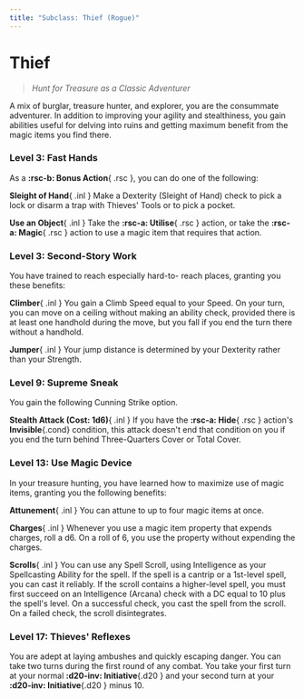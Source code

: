 ```yaml
---
title: "Subclass: Thief (Rogue)"
---
```


<p style="display:none">
Hunt for Treasure as a Classic Adventurer
</p>

# Thief

> *Hunt for Treasure as a Classic Adventurer*

A mix of burglar, treasure hunter, and explorer, you are the consummate adventurer. In addition to improving your agility and stealthiness, you gain abilities useful for delving into ruins and getting maximum benefit from the magic items you find there.

### Level 3: Fast Hands

As a **:rsc-b: Bonus Action**{ .rsc }, you can do one of the following:

**Sleight of Hand**{ .inl } Make a Dexterity (Sleight of Hand) check to pick a lock or disarm a trap with Thieves' Tools or to pick a pocket.

**Use an Object**{ .inl } Take the **:rsc-a: Utilise**{ .rsc } action, or take the **:rsc-a: Magic**{ .rsc } action to use a magic item that requires that action.

### Level 3: Second-Story Work

You have trained to reach especially hard-to- reach places, granting you these benefits:

**Climber**{ .inl } You gain a Climb Speed equal to your Speed. On your turn, you can move on a ceiling without making an ability check, provided there is at least one handhold during the move, but you fall if you end the turn there without a handhold.

**Jumper**{ .inl } Your jump distance is determined by your Dexterity rather than your Strength.

### Level 9: Supreme Sneak

You gain the following Cunning Strike option.

**Stealth Attack (Cost: 1d6)**{ .inl } If you have the **:rsc-a: Hide**{ .rsc } action's **Invisible**{.cond} condition, this attack doesn't end that condition on you if you end the turn behind Three-Quarters Cover or Total Cover.
 
### Level 13: Use Magic Device

In your treasure hunting, you have learned how to maximize use of magic items, granting you the following benefits:

**Attunement**{ .inl } You can attune to up to four magic items at once.

**Charges**{ .inl } Whenever you use a magic item property that expends charges, roll a d6. On a roll of 6, you use the property without expending the charges.

**Scrolls**{ .inl } You can use any Spell Scroll, using Intelligence as your Spellcasting Ability for the spell. If the spell is a cantrip or a 1st-level spell, you can cast it reliably. If the scroll contains a higher-level spell, you must first succeed on an Intelligence (Arcana) check with a DC equal to 10 plus the spell's level. On a successful check, you cast the spell from the scroll. On a failed check, the scroll disintegrates.

### Level 17: Thieves' Reflexes

You are adept at laying ambushes and quickly escaping danger. You can take two turns during the first round of any combat. You take your first turn at your normal **:d20-inv: Initiative**{.d20 } and your second turn at your **:d20-inv: Initiative**{.d20 } minus 10.
 
